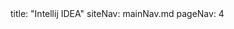<frontmatter>
title: "Intellij IDEA"
siteNav: mainNav.md
pageNav: 4
</frontmatter>

<include src="container-inPage-asFlat.md" boilerplate />
